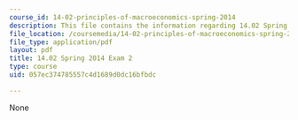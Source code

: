 ```yaml
---
course_id: 14-02-principles-of-macroeconomics-spring-2014
description: This file contains the information regarding 14.02 Spring 2014 Exam 2.
file_location: /coursemedia/14-02-principles-of-macroeconomics-spring-2014/057ec374785557c4d1689d0dc16bfbdc_MIT14_02S14_Exam2_S12.pdf
file_type: application/pdf
layout: pdf
title: 14.02 Spring 2014 Exam 2
type: course
uid: 057ec374785557c4d1689d0dc16bfbdc

---
```

None